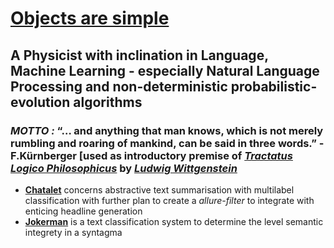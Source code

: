 # [Objects are simple](http://prikarsartam.ml/) 

## A Physicist with inclination in Language, Machine Learning - especially Natural Language Processing and non-deterministic probabilistic-evolution algorithms 

### *MOTTO :* “… and anything that man knows, which is not merely rumbling and roaring of mankind, can be said in three words.” - F.Kürnberger [used as introductory premise of [*Tractatus Logico Philosophicus*](https://writing.upenn.edu/library/Wittgenstein-Tractatus.pdf) by [*Ludwig Wittgenstein*](https://en.wikipedia.org/wiki/Ludwig_Wittgenstein)

- [**Chatalet**](https://github.com/prikarsartam/Chatalet) concerns abstractive text summarisation with multilabel classification with further plan to create a *allure-filter* to integrate with enticing headline generation
- [**Jokerman**](https://github.com/prikarsartam/Jokerman) is a text classification system to determine the level semantic integrety in a syntagma

<!--
**prikarsartam/prikarsartam** is a ✨ _special_ ✨ repository because its `README.md` (this file) appears on your GitHub profile.

Here are some ideas to get you started:

- 🔭 I’m currently working on ...
- 🌱 I’m currently learning ...
- 👯 I’m looking to collaborate on ...
- 🤔 I’m looking for help with ...
- 💬 Ask me about ...
- 📫 How to reach me: ...
- 😄 Pronouns: ...
- ⚡ Fun fact: ...
-->
